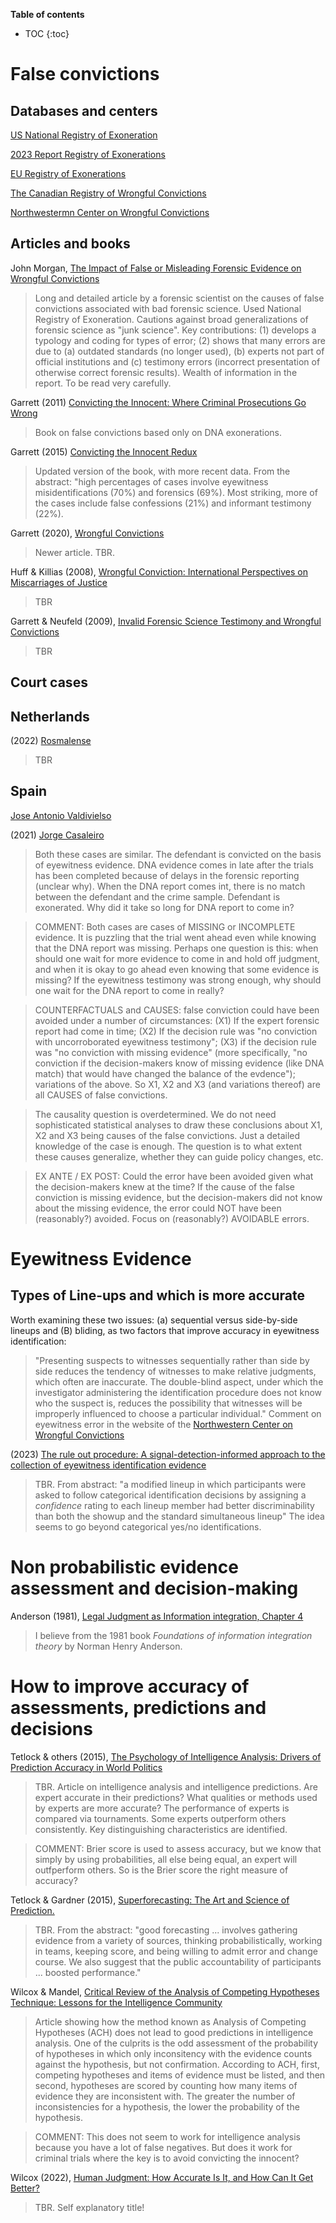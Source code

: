 **Table of contents** 
* TOC
{:toc}

# False convictions

## Databases and centers
[US National Registry of Exoneration](https://www.law.umich.edu/special/exoneration/Pages/about.aspx)

[2023 Report Registry of Exonerations](https://www.law.umich.edu/special/exoneration/Documents/2023%20Annual%20Report.pdf)

[EU Registry of Exonerations](https://www.registryofexonerations.eu/)

[The Canadian Registry of Wrongful Convictions](https://www.wrongfulconvictions.ca/)

[Northwestermn Center on Wrongful Convictions](https://www.law.northwestern.edu/legalclinic/wrongfulconvictions/)

## Articles and books

John Morgan, [The Impact of False or Misleading Forensic Evidence on Wrongful Convictions](https://nij.ojp.gov/topics/articles/impact-false-or-misleading-forensic-evidence-wrongful-convictions)

> Long and detailed article by a forensic scientist on the causes of false convictions associated with bad forensic science. Used National Registry of Exoneration.
> Cautions against broad generalizations of forensic science as "junk science". Key contributions: (1) develops a typology and coding for types of error;
> (2) shows that many errors are due to (a) outdated standards (no longer used), (b) experts not part of official institutions and
> (c) testimony errors (incorrect presentation of otherwise correct forensic results). Wealth of information in the report. To be read very carefully. 


Garrett (2011) [Convicting the Innocent: Where Criminal Prosecutions Go Wrong](https://convictingtheinnocent.com/)

> Book on false convictions based only on DNA exonerations.

Garrett (2015) [Convicting the Innocent Redux](https://papers.ssrn.com/sol3/papers.cfm?abstract_id=2638472)

> Updated version of the book, with more recent data. From the abstract: "high percentages of cases involve eyewitness misidentifications (70%) and forensics (69%). Most striking, more of the cases include false confessions (21%) and informant testimony (22%).

Garrett (2020), [Wrongful Convictions](https://www.annualreviews.org/content/journals/10.1146/annurev-criminol-011518-024739)
> Newer article. TBR.

Huff & Killias (2008), [Wrongful Conviction: International Perspectives on Miscarriages of Justice]()

> TBR

Garrett & Neufeld (2009), [Invalid Forensic Science Testimony and Wrongful Convictions]()

> TBR

 ## Court cases

## Netherlands

(2022) [Rosmalense](https://www.rechtspraak.nl/Organisatie-en-contact/Organisatie/Gerechtshoven/Gerechtshof-Arnhem-Leeuwarden/Nieuws/Paginas/Alsnog-vrijspraak-Rosmalense-flatmoord.aspx)

> TBR

## Spain

[Jose Antonio Valdivielso](https://www.registryofexonerations.eu/case_details/jose-antonio-valdivielso-attempted-murdermanslaughter-2002/)

(2021) [Jorge Casaleiro](https://www.registryofexonerations.eu/case_details/jorge-casaleiro-robberyburglary-2017/)

> Both these cases are similar. The defendant is convicted on the basis of eyewitness evidence. DNA evidence comes in late after the trials has been completed because of delays in the forensic reporting (unclear why). When the DNA report comes int, there is no match between the defendant and the crime sample. Defendant is exonerated. Why did it take so long for DNA report to come in?

> COMMENT: Both cases are cases of MISSING or INCOMPLETE evidence. It is puzzling that the trial went ahead even while knowing that the DNA report was missing.
>  Perhaps one question is this: when should one wait for more evidence to come in and hold off judgment, and when it is okay to go ahead even knowing that some evidence is missing? If the eyewitness testimony was strong enough, why should one wait for the DNA report to come in really?

> COUNTERFACTUALS and CAUSES: false conviction could have been avoided under a number of circumstances: (X1) If the expert forensic report had come in time; (X2) If the decision rule was "no conviction with uncorroborated eyewitness testimony"; (X3) if the decision rule was "no conviction with missing evidence" (more specifically, "no conviction if the decision-makers know of missing evidence (like DNA match) that would have changed the balance of the evdence"); variations of the above. So X1, X2 and X3 (and variations thereof) are all CAUSES of false convictions.

> The causality question is overdetermined. We do not need sophisticated statistical analyses to draw these conclusions about X1, X2 and X3 being causes of the false convictions. Just a detailed knowledge of the case is enough. The question is to what extent these causes generalize, whether they can guide policy changes, etc.

> EX ANTE / EX POST: Could the error have been avoided given what the decision-makers knew at the time? If the cause of the false conviction is missing evidence, but the decision-makers did not know about the missing evidence, the error could NOT have been (reasonably?) avoided.  Focus on (reasonably?) AVOIDABLE errors. 

# Eyewitness Evidence

## Types of Line-ups and which is more accurate

Worth examining these two issues: (a) sequential versus side-by-side lineups and (B) bliding, as two factors that improve accuracy in eyewitness identification:

> "Presenting suspects to witnesses sequentially rather than side by side reduces the tendency of witnesses to make relative judgments, which often are inaccurate. The double-blind aspect, under which the investigator administering the identification procedure does not know who the suspect is, reduces the possibility that witnesses will be improperly influenced to choose a particular individual." Comment on eyewitness error in the website of the [Northwestern Center on Wrongful Convictions](https://cwc.law.northwestern.edu/erroneous-eyewitness-identification/)


(2023) [The rule out procedure: A signal-detection-informed approach to the collection of eyewitness identification evidence](https://psycnet.apa.org/record/2023-31153-001)

> TBR. From abstract: "a modified lineup in which participants were asked to follow categorical identification decisions by assigning a *confidence* rating to each lineup member had better discriminability than both the showup and the standard simultaneous lineup" The idea seems to go beyond categorical yes/no identifications. 

# Non probabilistic evidence assessment and decision-making

Anderson (1981), [Legal Judgment as Information integration, Chapter 4](https://psychology.ucsd.edu/_files/norman-anderson-book/Chapter%204.pdf)

> I believe from the 1981 book *Foundations of information integration theory* by Norman Henry Anderson.

# How to improve accuracy of assessments, predictions and decisions

Tetlock & others (2015), [The Psychology of Intelligence Analysis: Drivers of Prediction Accuracy in World Politics](https://www.apa.org/pubs/journals/releases/xap-0000040.pdf)

> TBR. Article on intelligence analysis and intelligence predictions. Are expert accurate in their predictions? What qualities or methods used by experts are more accurate? The performance of experts is compared via tournaments. Some experts outperform others consistently. Key distinguishing characteristics are identified. 

> COMMENT: Brier score is used to assess accuracy, but we know that simply by using probabilities, all else being equal, an expert will outfperform others. So is the Brier score the right measure of accuracy? 

Tetlock & Gardner (2015), [Superforecasting: The Art and Science of Prediction.]()

> TBR. From the abstract: "good forecasting ... involves gathering evidence from a variety of sources, thinking probabilistically, working in teams, keeping score, and being willing to admit error and change course. We also suggest that the public accountability of participants ... boosted performance."

Wilcox & Mandel, [Critical Review of the Analysis of Competing Hypotheses Technique: Lessons for the Intelligence Community]()

> Article showing how the method known as Analysis of Competing Hypotheses (ACH) does not lead to good predictions in intelligence analysis. One of the culprits is the odd assessment of the probability of hypotheses in which only inconsitency with the evidence counts against the hypothesis, but not confirmation. According to ACH, first, competing hypotheses and items of evidence must be listed, and then second, hypotheses are scored by counting how many items of evidence they are inconsistent with. The greater the number of inconsistencies for a hypothesis, the lower the probability of the hypothesis.

> COMMENT: This does not seem to work for intelligence analysis because you have a lot of false negatives. But does it work for criminal trials where the key is to avoid convicting the innocent?

Wilcox (2022), [Human Judgment: How Accurate Is It, and How Can It Get Better?](https://link.springer.com/book/10.1007/978-3-031-19205-0)

> TBR. Self explanatory title!
